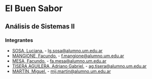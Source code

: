 # El Buen Sabor
## Análisis de Sistemas II
### Integrantes
- [SOSA, Luciana.](https://github.com/lgsosa) - lg.sosa@alumno.um.edu.ar
- [MANGIONE, Facundo.]() - f.mangione@alumno.um.edu.ar
- [MESA, Facundo.]() - fa.mesa@alumno.um.edu.ar
- [TISERA AGUILERA, Adriano Gabriel.](https://github.com/AdrianoTisera) - ag.tisera@alumno.um.edu.ar
- [MARTÍN, Miguel.]() - mij.martin@alumno.um.edu.ar
